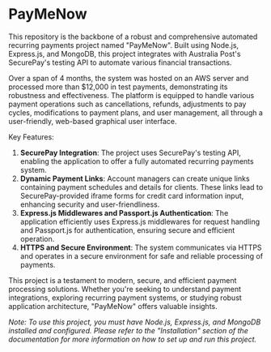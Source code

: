 # PayMeNow

This repository is the backbone of a robust and comprehensive automated recurring payments project named "PayMeNow". Built using Node.js, Express.js, and MongoDB, this project integrates with Australia Post's SecurePay's testing API to automate various financial transactions.

Over a span of 4 months, the system was hosted on an AWS server and processed more than $12,000 in test payments, demonstrating its robustness and effectiveness. The platform is equipped to handle various payment operations such as cancellations, refunds, adjustments to pay cycles, modifications to payment plans, and user management, all through a user-friendly, web-based graphical user interface.

Key Features:
1. **SecurePay Integration**: The project uses SecurePay's testing API, enabling the application to offer a fully automated recurring payments system.
2. **Dynamic Payment Links**: Account managers can create unique links containing payment schedules and details for clients. These links lead to SecurePay-provided iframe forms for credit card information input, enhancing security and user-friendliness.
3. **Express.js Middlewares and Passport.js Authentication**: The application efficiently uses Express.js middlewares for request handling and Passport.js for authentication, ensuring secure and efficient operation.
4. **HTTPS and Secure Environment**: The system communicates via HTTPS and operates in a secure environment for safe and reliable processing of payments.

This project is a testament to modern, secure, and efficient payment processing solutions. Whether you're seeking to understand payment integrations, exploring recurring payment systems, or studying robust application architecture, "PayMeNow" offers valuable insights.

*Note: To use this project, you must have Node.js, Express.js, and MongoDB installed and configured. Please refer to the "Installation" section of the documentation for more information on how to set up and run this project.*
